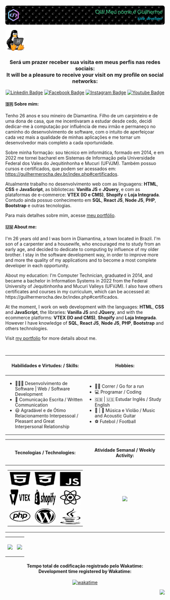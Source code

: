 <div align=center>
    
![Header](./github-header-image-2.png)

</div>

<div align="left">
    <img width=60 src="./linux_programming.gif">
</div>

<h3 align="center" margin="5px">Será um prazer receber sua visita em meus perfis nas redes sociais: <br />It will be a pleasure to receive your visit on my profile on social networks:</h3>

<div align="center">
    
[![Linkedin Badge](https://img.shields.io/badge/-LinkedIn-blue?style=flat-square&logo=Linkedin&logoColor=white&link=https://www.linkedin.com/in/guilherme-rocha-leite/)](https://www.linkedin.com/in/guilherme-rocha-leite/)  [![Facebook Badge](https://img.shields.io/badge/Facebook-1877F2?style=flat-square&logo=facebook&logoColor=white&link=https://www.facebook.com/guilherme.rocha.dtna/)](https://www.facebook.com/guilherme.rocha.dtna/)  [![Instagram Badge](https://img.shields.io/badge/Instagram-E4405F?style=flat-square&logo=instagram&logoColor=white&link=https://www.instagram.com/guilherme.dtna/)](https://www.instagram.com/guilherme.dtna/)  [![Youtube Badge](https://img.shields.io/badge/-YouTube-ff0000?style=flat-square&labelColor=ff0000&logo=youtube&logoColor=white&link=https://www.youtube.com/channel/UC28bAjWwKIosH8iZDhT1YEw)](https://www.youtube.com/channel/UC28bAjWwKIosH8iZDhT1YEw) 
    
</div>

<h4>
    🇧🇷️ Sobre mim:
</h4>

<p>
Tenho 26 anos e sou mineiro de Diamantina. Filho de um carpinteiro e de uma dona de casa, que me incentivaram a estudar desde cedo, decidi dedicar-me à computação por influência de meu irmão e permaneço no caminho do desenvolvimento de software, com o intuito de aperfeiçoar cada vez mais a qualidade de minhas aplicações e me tornar um desenvolvedor mais completo a cada oportunidade.
</p>

<p>Sobre minha formação: sou técnico em informática, formado em 2014, e em 2022 me tornei bacharel em Sistemas de Informação pela Universidade Federal dos Vales do Jequitinhonha e Mucuri (UFVJM). Também possuo cursos e certificados, que podem ser acessados em: <a href="https://guilhermerocha.dev.br/index.php#certificados">https://guilhermerocha.dev.br/index.php#certificados</a>.</p>

<p>Atualmente trabalho no desenvolvimento web com as linguagens: <strong>HTML</strong>, <strong>CSS</strong> e <strong>JavaScript</strong>, as bibliotecas: <strong>Vanilla JS</strong> e <strong>JQuery</strong>, e com as plataformas de e-commerce: <strong>VTEX (IO e CMS)</strong>, <strong>Shopify</strong> e <strong>Loja Integrada</strong>. Contudo ainda possuo conhecimento em  <strong>SQL</strong>, <strong>React JS</strong>, <strong>Node JS</strong>, <strong>PHP</strong>, <strong>Bootstrap</strong> e outras tecnologias.</p>

<p>Para mais detalhes sobre mim, acesse <a href="https://guilhermerocha.dev.br/" target="_blank">meu portfólio</a>.</p>

<h4>
    🇺🇲️ About me:
</h4>

<p>
    I'm 26 years old and I was born in Diamantina, a town located in Brazil. I'm son of a carpenter and a housewife, who encouraged me to study from an early age, and decided to dedicate to computing by influence of my older brother. I stay in the software development way, in order to improve more and more the quality of my applications and to become a most complete developer in each opportunity.
</p>

<p>
    About my education: I'm Computer Technician, graduated in 2014, and became a bachelor in Information Systems in 2022 from the Federal University of Jequitinhonha and Mucuri Valleys (UFVJM). I also have others certificates and courses in my curriculum, which can be accessed at: https://guilhermerocha.dev.br/index.php#certificados.
</p>

<p>
    At the moment, I work on web development with the languages: <strong>HTML</strong>, <strong>CSS</strong> and <strong>JavaScript</strong>, the libraries: <strong>Vanilla JS</strong> and <strong>JQuery</strong>, and with the ecommerce platforms: <strong>VTEX (IO and CMS)</strong>, <strong>Shopify</strong> and <strong>Loja Integrada</strong>. However I have knowledge of  <strong>SQL</strong>, <strong>React JS</strong>, <strong>Node JS</strong>, <strong>PHP</strong>, <strong>Bootstrap</strong> and others technologies.
</p>

<p>Visit <a target="_blank" href="https://guilhermerocha.dev.br/">my portfolio</a> for more details about me.</p>

<br>

<div align="center">
    <table width="100vh">
        <thead>
            <tr>
                <th width="50%">
                    <h4>
                        Habilidades e Virtudes: / Skills:
                    </h4>
                </th>
                <th width="50%">
                    <h4>
                        Hobbies:
                    </h4>
                </th>
            </tr>
        </thead>
        <tbody>
            <tr>
                <td width="50%">
                    <ul>
                        <li>👨🏻‍💻 Desenvolvimento de Software | Web / Software Development</li>
                        <li>📝 Comunicação Escrita / Written Communication</li>
                        <li>😃 Agradável e de Ótimo Relacionamento Interpessoal / Pleasant and Great Interpersonal Relationship</li>
                    </ul>
                </td>
                <td width="50%">
                    <ul>
                        <li>🏃‍♂️ Correr / Go for a run</li>
                        <li>💻 Programar / Coding</li>
                        <li>🇬🇧 | 🇺🇸 Estudar Inglês / Study English</li>
                        <li>🎵 | 🎸 Música e Violão / Music and Acoustic Guitar</li>
                        <li>⚽ Futebol / Football</li>
                    </ul>
                </td>
            </tr>
        </tbody>
    </table>
</div>

<div align="center">
    <table width="100vw">
        <thead>
            <tr>
                <th width="50%">
                    <h4>Tecnologias / Technologies:</h4>
                </th>
                <th width="50%">
                    <h4>Atividade Semanal / Weekly Activity:</h4>
                </th>
            </tr>
        </thead>
        <tbody>
            <tr>
                <td width="50%">
                    <p align="center">
                        <table align="center">
                            <tbody>
                                <tr border=0>
                                    <td><img src="html5-brands.svg" width="100" height="50" title="HTML5"></td>
                                    <td><img src="css3-alt-brands.svg" width="100" height="50" title="CSS3"></td>
                                    <td><img src="js-brands.svg" width="100" height="50" title="JavaScript"></td>
                                </tr>
                                <tr border=0>
                    <td><img src="vtex.svg" width="100" height="50" title="VTEX"></td>
                                    <td><img src="https://raw.githubusercontent.com/guilhermeDTNA/guilhermeDTNA/87b3aaf8b56f2836acf3c59e8d38058a67082771/shopify.svg" width="100" height="50" title="Shopify"></td>
                                    <td><img src="react-brands.svg" width="100" height="50" title="ReactJS e React Native"></td>
                                </tr>
                                <tr border=0>
                    <td><img src="php-brands.svg" width="100" height="50" title="PHP"></td>
                                    <td><img src="wordpress-brands.svg" width="100" height="50" title="WordPress"></td>
                                    <td><img src="java-brands.svg" width="100" height="50" title="Java"></td>
                                </tr>
                            </tbody>
                        </table>
                    </p>
                </td>
                <td width="50%">
                    <p align="center">
                        <a href="https://wakatime.com/@guilhermeDTNA" target="_blank" title="Acessar meu perfil no Wakatime">
                            <img
                            align="center"
                            height="245"
                            src="https://github-readme-stats.vercel.app/api/wakatime?username=guilhermeDTNA&border_radius=5%&v=2&hide_border=true"
                            />
                        </a>
                    </p>
                </td>
            </tr>
        </tbody>
    </table>
</div>
<div align="center">
    <table width="100vw">
        <tbody>
            <tr>
                <td width="50%" align="center">
                    <h4>
                        <a href="#">
                                <img
                                align="center"
                                height="165"
                                src="https://github-readme-stats-sigma-five.vercel.app/api?username=guilhermeDTNA&count_private=true&show_icons=true&theme=highcontrast&border_radius=5%&locale=pt-br"
                                />
                            </a>
                    </h4>
                </td>
                <td width="50%" align="center">
                    <h4>
                        <a href="#">
                                <img
                                align="center"
                                height="100%"
                                src="https://github-readme-stats-sigma-five.vercel.app/api/top-langs/?username=guilhermeDTNA&border_radius=5%&layout=compact&locale=pt-br&hide_border=true"
                                />
                        </a>
                    </h4>   
                </td>
            </tr>
        </tbody>
    </table>
</div>

<div align="center">
<h4>Tempo total de codificação registrado pelo Wakatime:<br />Development time registered by Wakatime:</h4>
    
[![wakatime](https://wakatime.com/badge/user/e00141c8-da3e-4eba-9de1-ea951a69afcf.svg)](https://wakatime.com/@e00141c8-da3e-4eba-9de1-ea951a69afcf)
</div>

<div align="right">

![](https://komarev.com/ghpvc/?username=guilhermeDTNA&color=blueviolet&style=plastic&label=Views:)

<div>
